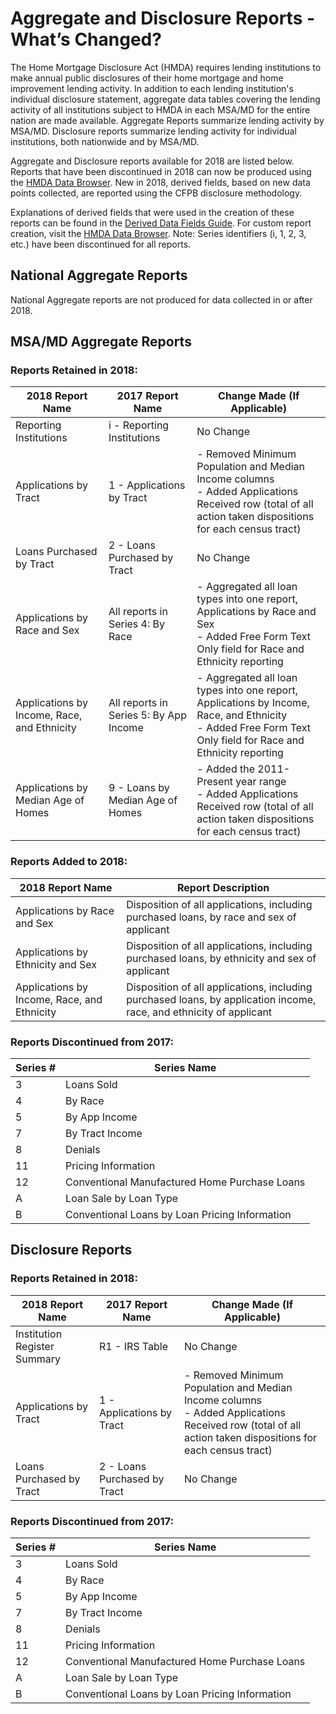 # Aggregate and Disclosure Reports - What’s Changed?

The Home Mortgage Disclosure Act (HMDA) requires lending institutions to make annual public disclosures of their home mortgage and home improvement lending activity. In addition to each lending institution's individual disclosure statement, aggregate data tables covering the lending activity of all institutions subject to HMDA in each MSA/MD for the entire nation are made available. Aggregate Reports summarize lending activity by MSA/MD. Disclosure reports summarize lending activity for individual institutions, both nationwide and by MSA/MD.

Aggregate and Disclosure reports available for 2018 are listed below. Reports that have been discontinued in 2018 can now be produced using the <a target="_blank" rel="noopener noreferrer" href="https://ffiec.cfpb.gov/data-browser/">HMDA Data Browser</a>. New in 2018, derived fields, based on new data points collected, are reported using the CFPB disclosure methodology.

Explanations of derived fields that were used in the creation of these reports can be found in the <a target="_blank" rel="noopener noreferrer" href="https://ffiec.cfpb.gov/documentation/2018/derived-data-fields/">Derived Data Fields Guide</a>. For custom report creation, visit the <a target="_blank" rel="noopener noreferrer" href="https://ffiec.cfpb.gov/data-browser/">HMDA Data Browser</a>.
Note: Series identifiers (i, 1, 2, 3, etc.) have been discontinued for all reports.

## National Aggregate Reports
National Aggregate reports are not produced for data collected in or after 2018.

## MSA/MD Aggregate Reports
### Reports Retained in 2018:
|2018 Report Name |2017 Report Name|Change Made (If Applicable)|
|---|---|---|
|Reporting Institutions|i - Reporting Institutions|No Change|
|Applications by Tract|1 - Applications by Tract|- Removed Minimum Population and Median Income columns<br>- Added Applications Received row (total of all action taken dispositions for each census tract)|
|Loans Purchased by Tract|2 - Loans Purchased by Tract|No Change|
|Applications by Race and Sex|All reports in Series 4: By Race|- Aggregated all loan types into one report, Applications by Race and Sex<br>- Added Free Form Text Only field for Race and Ethnicity reporting|
|Applications by Income, Race, and Ethnicity|All reports in Series 5: By App Income|- Aggregated all loan types into one report, Applications by Income, Race, and Ethnicity<br>- Added Free Form Text Only field for Race and Ethnicity reporting|
|Applications by Median Age of Homes |9 - Loans by Median Age of Homes|- Added the 2011-Present year range<br>- Added Applications Received row (total of all action taken dispositions for each census tract)|

### Reports Added to 2018:
|2018 Report Name |Report Description|
|---|---|
|Applications by Race and Sex|Disposition of all applications, including purchased loans, by race and sex of applicant|
|Applications by Ethnicity and Sex|Disposition of all applications, including purchased loans, by ethnicity and sex of applicant|
|Applications by Income, Race, and Ethnicity|Disposition of all applications, including purchased loans, by application income, race, and ethnicity of applicant|

### Reports Discontinued from 2017:
|Series #|Series Name|
|---|---|
|3|Loans Sold|
|4|By Race|
|5|By App Income|
|7|By Tract Income|
|8|Denials|
|11|Pricing Information|
|12|Conventional Manufactured Home Purchase Loans|
|A|Loan Sale by Loan Type|
|B|Conventional Loans by Loan Pricing Information|

## Disclosure Reports

### Reports Retained in 2018:
|2018 Report Name |2017 Report Name|Change Made (If Applicable)
|---|---|---|
|Institution Register Summary |R1 - IRS Table|No Change|
|Applications by Tract|1 - Applications by Tract|- Removed Minimum Population and Median Income columns<br>- Added Applications Received row (total of all action taken dispositions for each census tract)|
|Loans Purchased by Tract|2 - Loans Purchased by Tract|No Change|

### Reports Discontinued from 2017:
|Series #|Series Name|
|---|---|
|3|Loans Sold |
|4|By Race |
|5|By App Income |
|7|By Tract Income|
|8|Denials |
|11|Pricing Information |
|12|Conventional Manufactured Home Purchase Loans|
|A|Loan Sale by Loan Type|
|B|Conventional Loans by Loan Pricing Information|
